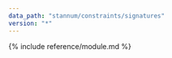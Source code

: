 ```yaml
---
data_path: "stannum/constraints/signatures"
version: "*"
---
```


{% include reference/module.md %}
